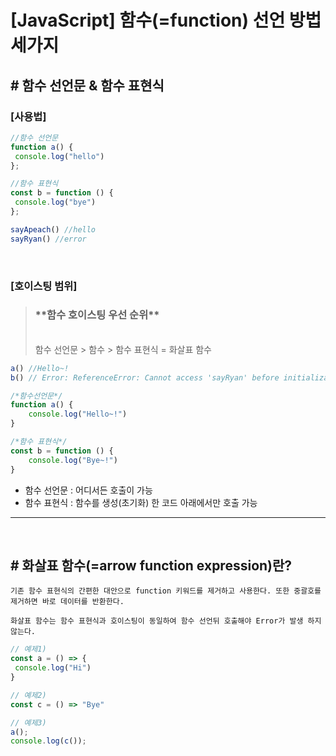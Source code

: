# [JavaScript] 함수(=function) 선언 방법 세가지

## # 함수 선언문 & 함수 표현식

### [사용법]
```javascript
//함수 선언문
function a() {
 console.log("hello")
};

//함수 표현식
const b = function () {
 console.log("bye")
};

sayApeach() //hello
sayRyan() //error
```
<br>

### [호이스팅 범위]
> <h3> **함수 호이스팅 우선 순위** </h3><br>
> 함수 선언문 > 함수 > 함수 표현식 = 화살표 함수

```javascript
a() //Hello~!
b() // Error: ReferenceError: Cannot access 'sayRyan' before initialization

/*함수선언문*/
function a() {
    console.log("Hello~!")
}

/*함수 표현식*/
const b = function () {
    console.log("Bye~!")
}
```
- 함수 선언문 : 어디서든 호출이 가능
- 함수 표현식 : 함수를 생성(초기화) 한 코드 아래에서만 호출 가능
---
<br>

## # 화살표 함수(=arrow function expression)란?
    기존 함수 표현식의 간편한 대안으로 function 키워드를 제거하고 사용한다. 또한 중괄호를 제거하면 바로 데이터를 반환한다.

    화살표 함수는 함수 표현식과 호이스팅이 동일하여 함수 선언뒤 호출해야 Error가 발생 하지 않는다.

```javascript
// 예제1)
const a = () => {
 console.log("Hi")
}

// 예제2)
const c = () => "Bye"

// 예제3)
a();
console.log(c());
```